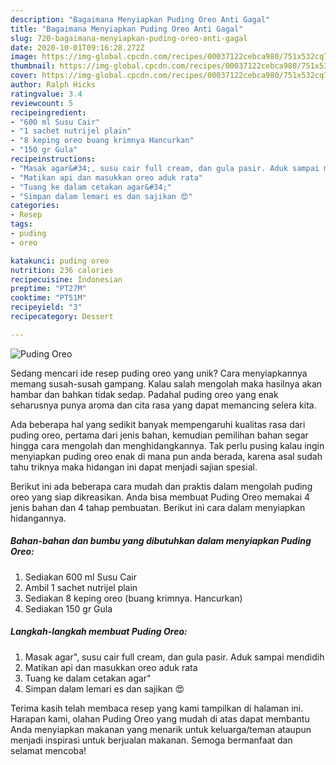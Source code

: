 ```yaml
---
description: "Bagaimana Menyiapkan Puding Oreo Anti Gagal"
title: "Bagaimana Menyiapkan Puding Oreo Anti Gagal"
slug: 720-bagaimana-menyiapkan-puding-oreo-anti-gagal
date: 2020-10-01T09:16:28.272Z
image: https://img-global.cpcdn.com/recipes/00037122cebca980/751x532cq70/puding-oreo-foto-resep-utama.jpg
thumbnail: https://img-global.cpcdn.com/recipes/00037122cebca980/751x532cq70/puding-oreo-foto-resep-utama.jpg
cover: https://img-global.cpcdn.com/recipes/00037122cebca980/751x532cq70/puding-oreo-foto-resep-utama.jpg
author: Ralph Hicks
ratingvalue: 3.4
reviewcount: 5
recipeingredient:
- "600 ml Susu Cair"
- "1 sachet nutrijel plain"
- "8 keping oreo buang krimnya Hancurkan"
- "150 gr Gula"
recipeinstructions:
- "Masak agar&#34;, susu cair full cream, dan gula pasir. Aduk sampai mendidih"
- "Matikan api dan masukkan oreo aduk rata"
- "Tuang ke dalam cetakan agar&#34;"
- "Simpan dalam lemari es dan sajikan 😍"
categories:
- Resep
tags:
- puding
- oreo

katakunci: puding oreo 
nutrition: 236 calories
recipecuisine: Indonesian
preptime: "PT27M"
cooktime: "PT51M"
recipeyield: "3"
recipecategory: Dessert

---
```



![Puding Oreo](https://img-global.cpcdn.com/recipes/00037122cebca980/751x532cq70/puding-oreo-foto-resep-utama.jpg)

Sedang mencari ide resep puding oreo yang unik? Cara menyiapkannya memang susah-susah gampang. Kalau salah mengolah maka hasilnya akan hambar dan bahkan tidak sedap. Padahal puding oreo yang enak seharusnya punya aroma dan cita rasa yang dapat memancing selera kita.



Ada beberapa hal yang sedikit banyak mempengaruhi kualitas rasa dari puding oreo, pertama dari jenis bahan, kemudian pemilihan bahan segar hingga cara mengolah dan menghidangkannya. Tak perlu pusing kalau ingin menyiapkan puding oreo enak di mana pun anda berada, karena asal sudah tahu triknya maka hidangan ini dapat menjadi sajian spesial.


Berikut ini ada beberapa cara mudah dan praktis dalam mengolah puding oreo yang siap dikreasikan. Anda bisa membuat Puding Oreo memakai 4 jenis bahan dan 4 tahap pembuatan. Berikut ini cara dalam menyiapkan hidangannya.

<!--inarticleads1-->

##### Bahan-bahan dan bumbu yang dibutuhkan dalam menyiapkan Puding Oreo:

1. Sediakan 600 ml Susu Cair
1. Ambil 1 sachet nutrijel plain
1. Sediakan 8 keping oreo (buang krimnya. Hancurkan)
1. Sediakan 150 gr Gula




<!--inarticleads2-->

##### Langkah-langkah membuat Puding Oreo:

1. Masak agar&#34;, susu cair full cream, dan gula pasir. Aduk sampai mendidih
1. Matikan api dan masukkan oreo aduk rata
1. Tuang ke dalam cetakan agar&#34;
1. Simpan dalam lemari es dan sajikan 😍




Terima kasih telah membaca resep yang kami tampilkan di halaman ini. Harapan kami, olahan Puding Oreo yang mudah di atas dapat membantu Anda menyiapkan makanan yang menarik untuk keluarga/teman ataupun menjadi inspirasi untuk berjualan makanan. Semoga bermanfaat dan selamat mencoba!
